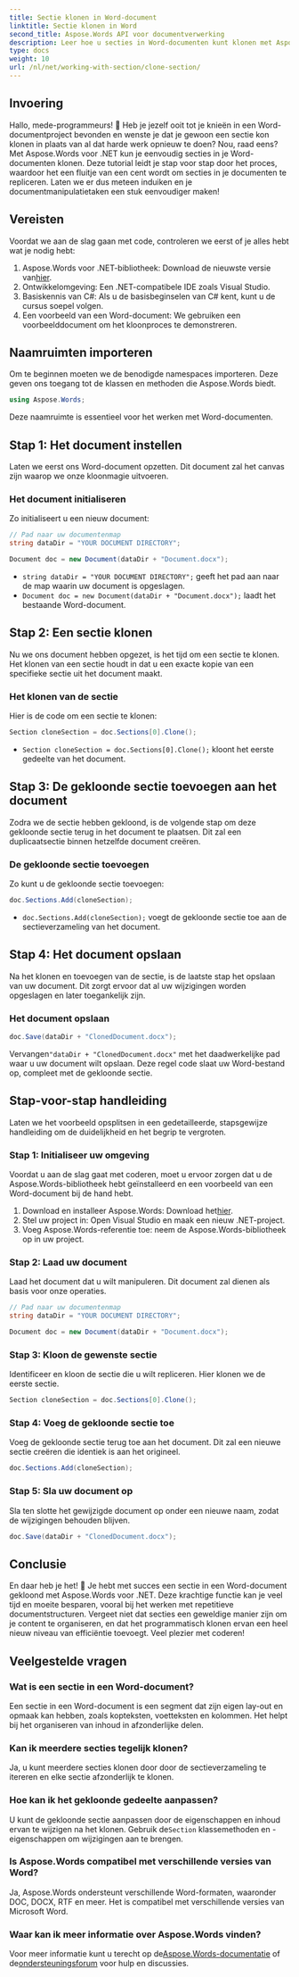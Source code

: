 ```yaml
---
title: Sectie klonen in Word-document
linktitle: Sectie klonen in Word
second_title: Aspose.Words API voor documentverwerking
description: Leer hoe u secties in Word-documenten kunt klonen met Aspose.Words voor .NET. Deze gids bevat stapsgewijze instructies voor efficiënte documentmanipulatie.
type: docs
weight: 10
url: /nl/net/working-with-section/clone-section/
---
```


## Invoering

Hallo, mede-programmeurs! 🚀 Heb je jezelf ooit tot je knieën in een Word-documentproject bevonden en wenste je dat je gewoon een sectie kon klonen in plaats van al dat harde werk opnieuw te doen? Nou, raad eens? Met Aspose.Words voor .NET kun je eenvoudig secties in je Word-documenten klonen. Deze tutorial leidt je stap voor stap door het proces, waardoor het een fluitje van een cent wordt om secties in je documenten te repliceren. Laten we er dus meteen induiken en je documentmanipulatietaken een stuk eenvoudiger maken!

## Vereisten

Voordat we aan de slag gaan met code, controleren we eerst of je alles hebt wat je nodig hebt:

1.  Aspose.Words voor .NET-bibliotheek: Download de nieuwste versie van[hier](https://releases.aspose.com/words/net/).
2. Ontwikkelomgeving: Een .NET-compatibele IDE zoals Visual Studio.
3. Basiskennis van C#: Als u de basisbeginselen van C# kent, kunt u de cursus soepel volgen.
4. Een voorbeeld van een Word-document: We gebruiken een voorbeelddocument om het kloonproces te demonstreren.

## Naamruimten importeren

Om te beginnen moeten we de benodigde namespaces importeren. Deze geven ons toegang tot de klassen en methoden die Aspose.Words biedt.

```csharp
using Aspose.Words;
```

Deze naamruimte is essentieel voor het werken met Word-documenten.

## Stap 1: Het document instellen

Laten we eerst ons Word-document opzetten. Dit document zal het canvas zijn waarop we onze kloonmagie uitvoeren.

### Het document initialiseren

Zo initialiseert u een nieuw document:

```csharp
// Pad naar uw documentenmap
string dataDir = "YOUR DOCUMENT DIRECTORY";

Document doc = new Document(dataDir + "Document.docx");
```

- `string dataDir = "YOUR DOCUMENT DIRECTORY";` geeft het pad aan naar de map waarin uw document is opgeslagen.
- `Document doc = new Document(dataDir + "Document.docx");` laadt het bestaande Word-document.

## Stap 2: Een sectie klonen

Nu we ons document hebben opgezet, is het tijd om een sectie te klonen. Het klonen van een sectie houdt in dat u een exacte kopie van een specifieke sectie uit het document maakt.

### Het klonen van de sectie

Hier is de code om een sectie te klonen:

```csharp
Section cloneSection = doc.Sections[0].Clone();
```

- `Section cloneSection = doc.Sections[0].Clone();` kloont het eerste gedeelte van het document.

## Stap 3: De gekloonde sectie toevoegen aan het document

Zodra we de sectie hebben gekloond, is de volgende stap om deze gekloonde sectie terug in het document te plaatsen. Dit zal een duplicaatsectie binnen hetzelfde document creëren.

### De gekloonde sectie toevoegen

Zo kunt u de gekloonde sectie toevoegen:

```csharp
doc.Sections.Add(cloneSection);
```

- `doc.Sections.Add(cloneSection);` voegt de gekloonde sectie toe aan de sectieverzameling van het document.

## Stap 4: Het document opslaan

Na het klonen en toevoegen van de sectie, is de laatste stap het opslaan van uw document. Dit zorgt ervoor dat al uw wijzigingen worden opgeslagen en later toegankelijk zijn.

### Het document opslaan

```csharp
doc.Save(dataDir + "ClonedDocument.docx");
```

 Vervangen`"dataDir + "ClonedDocument.docx"` met het daadwerkelijke pad waar u uw document wilt opslaan. Deze regel code slaat uw Word-bestand op, compleet met de gekloonde sectie.

## Stap-voor-stap handleiding

Laten we het voorbeeld opsplitsen in een gedetailleerde, stapsgewijze handleiding om de duidelijkheid en het begrip te vergroten.

### Stap 1: Initialiseer uw omgeving

Voordat u aan de slag gaat met coderen, moet u ervoor zorgen dat u de Aspose.Words-bibliotheek hebt geïnstalleerd en een voorbeeld van een Word-document bij de hand hebt.

1.  Download en installeer Aspose.Words: Download het[hier](https://releases.aspose.com/words/net/).
2. Stel uw project in: Open Visual Studio en maak een nieuw .NET-project.
3. Voeg Aspose.Words-referentie toe: neem de Aspose.Words-bibliotheek op in uw project.

### Stap 2: Laad uw document

Laad het document dat u wilt manipuleren. Dit document zal dienen als basis voor onze operaties.

```csharp
// Pad naar uw documentenmap
string dataDir = "YOUR DOCUMENT DIRECTORY";

Document doc = new Document(dataDir + "Document.docx");
```

### Stap 3: Kloon de gewenste sectie

Identificeer en kloon de sectie die u wilt repliceren. Hier klonen we de eerste sectie.

```csharp
Section cloneSection = doc.Sections[0].Clone();
```

### Stap 4: Voeg de gekloonde sectie toe

Voeg de gekloonde sectie terug toe aan het document. Dit zal een nieuwe sectie creëren die identiek is aan het origineel.

```csharp
doc.Sections.Add(cloneSection);
```

### Stap 5: Sla uw document op

Sla ten slotte het gewijzigde document op onder een nieuwe naam, zodat de wijzigingen behouden blijven.

```csharp
doc.Save(dataDir + "ClonedDocument.docx");
```

## Conclusie

En daar heb je het! 🎉 Je hebt met succes een sectie in een Word-document gekloond met Aspose.Words voor .NET. Deze krachtige functie kan je veel tijd en moeite besparen, vooral bij het werken met repetitieve documentstructuren. Vergeet niet dat secties een geweldige manier zijn om je content te organiseren, en dat het programmatisch klonen ervan een heel nieuw niveau van efficiëntie toevoegt. Veel plezier met coderen!

## Veelgestelde vragen

### Wat is een sectie in een Word-document?

Een sectie in een Word-document is een segment dat zijn eigen lay-out en opmaak kan hebben, zoals kopteksten, voetteksten en kolommen. Het helpt bij het organiseren van inhoud in afzonderlijke delen.

### Kan ik meerdere secties tegelijk klonen?

Ja, u kunt meerdere secties klonen door door de sectieverzameling te itereren en elke sectie afzonderlijk te klonen.

### Hoe kan ik het gekloonde gedeelte aanpassen?

 U kunt de gekloonde sectie aanpassen door de eigenschappen en inhoud ervan te wijzigen na het klonen. Gebruik de`Section` klassemethoden en -eigenschappen om wijzigingen aan te brengen.

### Is Aspose.Words compatibel met verschillende versies van Word?

Ja, Aspose.Words ondersteunt verschillende Word-formaten, waaronder DOC, DOCX, RTF en meer. Het is compatibel met verschillende versies van Microsoft Word.

### Waar kan ik meer informatie over Aspose.Words vinden?

 Voor meer informatie kunt u terecht op de[Aspose.Words-documentatie](https://reference.aspose.com/words/net/) of de[ondersteuningsforum](https://forum.aspose.com/c/words/8) voor hulp en discussies.